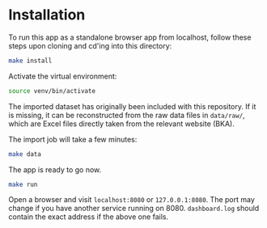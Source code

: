 # Installation

To run this app as a standalone browser app from localhost, follow these steps upon cloning and cd'ing into this directory:

``` bash
make install
```

Activate the virtual environment:

``` bash
source venv/bin/activate
```

The imported dataset has originally been included with this repository. If it is missing, it can be reconstructed from
the raw data files in `data/raw/`, which are Excel files directly taken from the relevant website (BKA).

The import job will take a few minutes:

``` bash
make data
```

The app is ready to go now.

``` bash
make run
```

Open a browser and visit `localhost:8080` or `127.0.0.1:8080`. The port may change if you have another service running on 8080.
`dashboard.log` should contain the exact address if the above one fails.
